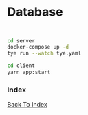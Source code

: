 # Database

## 
```bash

cd server
docker-compose up -d
tye run --watch tye.yaml

cd client
yarn app:start

```

### Index

[Back To Index](../README.md)